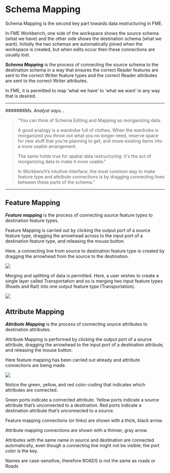 # Schema Mapping

Schema Mapping is the second key part towards data restructuring in FME.

In FME Workbench, one side of the workspace shows the source schema (what we have) and the other side shows the destination schema (what we want). Initially the two schemas are automatically joined when the workspace is created, but when edits occur then these connections are usually lost.

***Schema Mapping*** is the process of connecting the source schema to the destination schema in a way that ensures the correct Reader features are sent to the correct Writer feature types and the correct Reader attributes are sent to the correct Writer attributes.

In FME, it is permitted to map ‘what we have’ to ‘what we want’ in any way that is desired.


----------
#######*Ms. Analyst says…*

>"You can think of Schema Editing and Mapping as reorganizing data.
>
>A good analogy is a wardrobe full of clothes. When the wardrobe is reorganized you throw out what you no longer need, reserve space for new stuff that you’re planning to get, and move existing items into a more usable arrangement.
>
>The same holds true for spatial data restructuring: it's the act of reorganizing data to make it more usable."
>
>In Workbench’s intuitive interface, the most common way to make feature type and attribute connections is by dragging connecting lines between these parts of the schema."

----------


## Feature Mapping
***Feature mapping*** is the process of connecting source feature types to destination feature types.

Feature Mapping is carried out by clicking the output port of a source feature type, dragging the arrowhead across to the input port of a destination feature type, and releasing the mouse button.

Here, a connecting line from source to destination feature type is created by dragging the arrowhead from the source to the destination.

![](https://raw.githubusercontent.com/FMEEvangelist/FME-Desktop-Basic-Training-Manual-Images/master/Img2.7.FeatureMapping.jpg)

Merging and splitting of data is permitted. Here, a user wishes to create a single layer called Transportation and so is merging two input feature types (Roads and Rail) into one output feature type (Transportation).

![](https://raw.githubusercontent.com/FMEEvangelist/FME-Desktop-Basic-Training-Manual-Images/master/Img2.8.FeatureMappingMerge.jpg)


## Attribute Mapping
***Attribute Mapping*** is the process of connecting source attributes to destination attributes.

Attribute Mapping is performed by clicking the output port of a source attribute, dragging the arrowhead to the input port of a destination attribute, and releasing the mouse button.

Here feature mapping has been carried out already and attribute connections are being made.

![](https://raw.githubusercontent.com/FMEEvangelist/FME-Desktop-Basic-Training-Manual-Images/master/Img2.9.AttributeMapping.jpg)

Notice the green, yellow, and red color-coding that indicates which attributes are connected.

Green ports indicate a connected attribute. Yellow ports indicate a source attribute that’s unconnected to a destination. Red ports indicate a destination attribute that’s unconnected to a source.

Feature mapping connections (or links) are shown with a thick, black arrow.

Attribute mapping connections are shown with a thinner, gray arrow.

Attributes with the same name in source and destination are connected automatically, even though a connecting line might not be visible; the port color is the key.

Names are case-sensitive, therefore ROADS is not the same as roads or Roads
